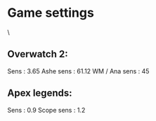 # Game settings
\
## Overwatch 2:
Sens          : 3.65
Ashe sens     : 61.12
WM / Ana sens : 45


## Apex legends:
Sens          : 0.9
Scope sens    : 1.2